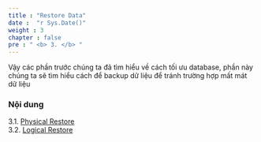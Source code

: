 ```yaml
---
title : "Restore Data"
date :  "r Sys.Date()" 
weight : 3 
chapter : false
pre : " <b> 3. </b> "
---
```


Vậy các phần trước chúng ta đã tìm hiểu về cách tối ưu database, phần này chúng ta sẽ tìm hiểu cách để backup dữ liệu để tránh trường hợp mất mát dữ liệu

### Nội dung
3.1. [Physical Restore](3.1-physical/) \
3.2. [Logical Restore](3.2-logical/) 